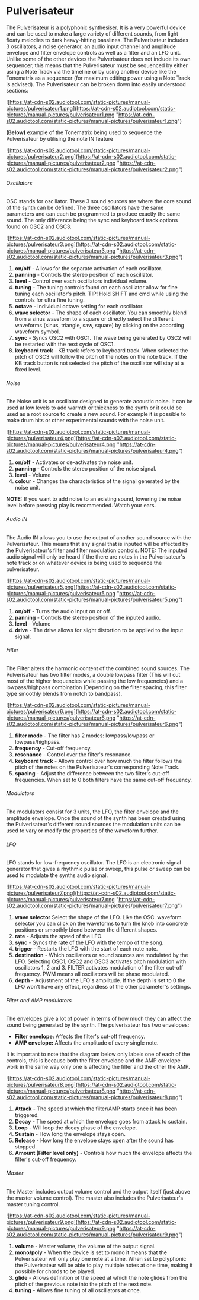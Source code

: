 # Pulverisateur

The Pulverisateur is a polyphonic synthesiser. It is a very powerful
device and can be used to make a large variety of different sounds, from
light floaty melodies to dark heavy-hitting basslines. The Pulverisateur
includes 3 oscillators, a noise generator, an audio input channel and
amplitude envelope and filter envelope controls as well as a filter and
an LFO unit. Unlike some of the other devices the Pulverisateur does not
include its own sequencer, this means that the Pulverisateur must be
sequenced by either using a Note Track via the timeline or by using
another device like the Tonematrix as a sequencer (for maximum editing
power using a Note Track is advised). The Pulverisateur can be broken
down into easily understood sections:

![https://at-cdn-s02.audiotool.com/static-pictures/manual-pictures/pulverisateur1.png](https://at-cdn-s02.audiotool.com/static-pictures/manual-pictures/pulverisateur1.png
"https://at-cdn-s02.audiotool.com/static-pictures/manual-pictures/pulverisateur1.png")

**(Below)** example of the Tonematrix being used to sequence the
Pulverisateur by utilising the note IN feature

![https://at-cdn-s02.audiotool.com/static-pictures/manual-pictures/pulverisateur2.png](https://at-cdn-s02.audiotool.com/static-pictures/manual-pictures/pulverisateur2.png
"https://at-cdn-s02.audiotool.com/static-pictures/manual-pictures/pulverisateur2.png")

###### Oscillators

OSC stands for oscillator. These 3 sound sources are where the core
sound of the synth can be defined. The three oscillators have the same
parameters and can each be programmed to produce exactly the same sound.
The only difference being the sync and keyboard track options found on
OSC2 and OSC3.

![https://at-cdn-s02.audiotool.com/static-pictures/manual-pictures/pulverisateur3.png](https://at-cdn-s02.audiotool.com/static-pictures/manual-pictures/pulverisateur3.png
"https://at-cdn-s02.audiotool.com/static-pictures/manual-pictures/pulverisateur3.png")

1.  **on/off** - Allows for the separate activation of each oscillator.
2.  **panning** - Controls the stereo position of each oscillator.
3.  **level** - Control over each oscillators individual volume.
4.  **tuning** - The tuning controls found on each oscillator allow for
    fine tuning each oscillator's pitch. TIP\! Hold SHIFT and cmd while
    using the controls for ultra fine tuning.
5.  **octave** - Individual octave setting for each oscillator.
6.  **wave selector** - The shape of each oscillator. You can smoothly
    blend from a sinus waveform to a square or directly select the
    different waveforms (sinus, triangle, saw, square) by clicking on
    the according waveform symbol.
7.  **sync** - Syncs OSC2 with OSC1. The wave being generated by OSC2
    will be restarted with the next cycle of OSC1.
8.  **keyboard track** - KB track refers to keyboard track. When
    selected the pitch of OSC3 will follow the pitch of the notes on the
    note track. If the KB track button is not selected the pitch of the
    oscillator will stay at a fixed level.

###### Noise

The Noise unit is an oscillator designed to generate acoustic noise. It
can be used at low levels to add warmth or thickness to the synth or it
could be used as a root source to create a new sound. For example it is
possible to make drum hits or other experimental sounds with the noise
unit.

![https://at-cdn-s02.audiotool.com/static-pictures/manual-pictures/pulverisateur4.png](https://at-cdn-s02.audiotool.com/static-pictures/manual-pictures/pulverisateur4.png
"https://at-cdn-s02.audiotool.com/static-pictures/manual-pictures/pulverisateur4.png")

1.  **on/off** - Activates or de-activates the noise unit.
2.  **panning** - Controls the stereo position of the noise signal.
3.  **level** - Volume
4.  **colour** - Changes the characteristics of the signal generated by
    the noise unit.

**NOTE:** If you want to add noise to an existing sound, lowering the
noise level before pressing play is recommended. Watch your ears.

###### Audio IN

The Audio IN allows you to use the output of another sound source with
the Pulverisateur. This means that any signal that is inputed will be
affected by the Pulverisateur's filter and filter modulation controls.
NOTE: The inputed audio signal will only be heard if the there are notes
in the Pulverisateur's note track or on whatever device is being used to
sequence the pulverisateur.

![https://at-cdn-s02.audiotool.com/static-pictures/manual-pictures/pulverisateur5.png](https://at-cdn-s02.audiotool.com/static-pictures/manual-pictures/pulverisateur5.png
"https://at-cdn-s02.audiotool.com/static-pictures/manual-pictures/pulverisateur5.png")

1.  **on/off** - Turns the audio input on or off.
2.  **panning** - Controls the stereo position of the inputed audio.
3.  **level** - Volume
4.  **drive** - The drive allows for slight distortion to be applied to
    the input signal.

###### Filter

The Filter alters the harmonic content of the combined sound sources.
The Pulverisateur has two filter modes, a double lowpass filter (This
will cut most of the higher frequencies while passing the low
frequencies) and a lowpass/highpass combination (Depending on the filter
spacing, this filter type smoothly blends from notch to bandpass).

![https://at-cdn-s02.audiotool.com/static-pictures/manual-pictures/pulverisateur6.png](https://at-cdn-s02.audiotool.com/static-pictures/manual-pictures/pulverisateur6.png
"https://at-cdn-s02.audiotool.com/static-pictures/manual-pictures/pulverisateur6.png")

1.  **filter mode** - The filter has 2 modes: lowpass/lowpass or
    lowpass/highpass.
2.  **frequency** - Cut-off frequency.
3.  **resonance** - Control over the filter's resonance.
4.  **keyboard track** - Allows control over how much the filter follows
    the pitch of the notes on the Pulverisateur's corresponding Note
    Track.
5.  **spacing** - Adjust the difference between the two filter's cut-off
    frequencies. When set to 0 both filters have the same cut-off
    frequency.

###### Modulators

The modulators consist for 3 units, the LFO, the filter envelope and the
amplitude envelope. Once the sound of the synth has been created using
the Pulverisateur's different sound sources the modulation units can be
used to vary or modify the properties of the waveform further.

###### LFO

LFO stands for low-frequency oscillator. The LFO is an electronic signal
generator that gives a rhythmic pulse or sweep, this pulse or sweep can
be used to modulate the synths audio signal.

![https://at-cdn-s02.audiotool.com/static-pictures/manual-pictures/pulverisateur7.png](https://at-cdn-s02.audiotool.com/static-pictures/manual-pictures/pulverisateur7.png
"https://at-cdn-s02.audiotool.com/static-pictures/manual-pictures/pulverisateur7.png")

1.  **wave selector** Select the shape of the LFO. Like the OSC.
    waveform selector you can click on the waveforms to turn the knob
    into concrete positions or smoothly blend between the different
    shapes.
2.  **rate** - Adjusts the speed of the LFO.
3.  **sync** - Syncs the rate of the LFO with the tempo of the song.
4.  **trigger** - Restarts the LFO with the start of each note note.
5.  **destination** - Which oscillators or sound sources are modulated
    by the LFO. Selecting OSC1, OSC2 and OSC3 activates pitch modulation
    with oscillators 1, 2 and 3. FILTER activates modulation of the
    filter cut-off frequency. PWM means all oscillators will be phase
    modulated.
6.  **depth** - Adjustment of the LFO's amplitude. If the depth is set
    to 0 the LFO won't have any effect, regardless of the other
    parameter's settings.

###### Filter and AMP modulators

The envelopes give a lot of power in terms of how much they can affect
the sound being generated by the synth. The pulverisateur has two
envelopes:

  - **Filter envelope:** Affects the filter's cut-off frequency.
  - **AMP envelope:** Affects the amplitude of every single note.

It is important to note that the diagram below only labels one of each
of the controls, this is because both the filter envelope and the AMP
envelope work in the same way only one is affecting the filter and the
other the AMP.

![https://at-cdn-s02.audiotool.com/static-pictures/manual-pictures/pulverisateur8.png](https://at-cdn-s02.audiotool.com/static-pictures/manual-pictures/pulverisateur8.png
"https://at-cdn-s02.audiotool.com/static-pictures/manual-pictures/pulverisateur8.png")

1.  **Attack** - The speed at which the filter/AMP starts once it has
    been triggered.
2.  **Decay** - The speed at which the envelope goes from attack to
    sustain.
3.  **Loop** - Will loop the decay phase of the envelope.
4.  **Sustain** - How long the envelope stays open.
5.  **Release** - How long the envelope stays open after the sound has
    stopped.
6.  **Amount (Filter level only)** - Controls how much the envelope
    affects the filter's cut-off frequency.

###### Master

The Master includes output volume control and the output itself (just
above the master volume control). The master also includes the
Pulverisateur's master tuning control.

![https://at-cdn-s02.audiotool.com/static-pictures/manual-pictures/pulverisateur9.png](https://at-cdn-s02.audiotool.com/static-pictures/manual-pictures/pulverisateur9.png
"https://at-cdn-s02.audiotool.com/static-pictures/manual-pictures/pulverisateur9.png")

1.  **volume** - Master volume, the volume of the output signal.
2.  **mono/poly** - When the device is set to mono it means that the
    Pulverisateur will only play one note at a time. When set to
    polyphonic the Pulverisateur will be able to play multiple notes at
    one time, making it possible for chords to be played.
3.  **glide** - Allows definition of the speed at which the note glides
    from the pitch of the previous note into the pitch of the next note.
4.  **tuning** - Allows fine tuning of all oscillators at once.
